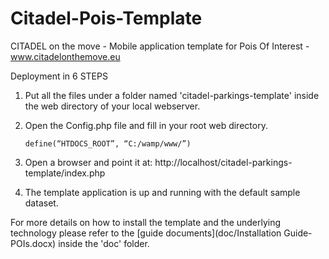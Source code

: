 Citadel-Pois-Template
=====================

CITADEL on the move - Mobile application template for Pois Of Interest - www.citadelonthemove.eu

Deployment in 6 STEPS

1.  Put all the files under a folder named 'citadel-parkings-template' inside the web directory of your local webserver.
2.  Open the Config.php file and fill in your root web directory. 

        define(“HTDOCS_ROOT”, “C:/wamp/www/”)
3.  Open a browser and point it at: http://localhost/citadel-parkings-template/index.php
4.  The template application is up and running with the default sample dataset.

For more details on how to install the template and the underlying technology please refer to the 
[guide documents](doc/Installation Guide-POIs.docx) inside the 'doc' folder. 